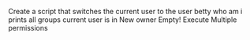 Create a script that switches the current user to the user betty
who am i
prints all groups current user is in
 New owner
 Empty!
 Execute
Multiple permissions
